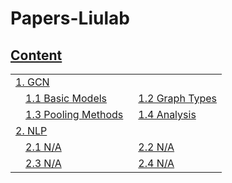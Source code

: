 # Papers-Liulab


## [Content](#content)

<table>

<tr><td colspan="2"><a href="#models">1. GCN</a></td></tr>
<tr>
    <td>&emsp;<a href="#basic-models">1.1 Basic Models</a></td>
    <td>&ensp;<a href="#graph-types">1.2 Graph Types</a></td>
</tr>
<tr>
    <td>&emsp;<a href="#pooling-methods">1.3 Pooling Methods</a></td>
    <td>&ensp;<a href="#analysis">1.4 Analysis</a></td>
</tr>

<tr><td colspan="2"><a href="#applications">2. NLP</a></td></tr> 
<tr>
    <td>&emsp;<a href="#physics">2.1 N/A</a></td>
    <td>&ensp;<a href="#chemistry-and-biology">2.2 N/A</td>
</tr> 
<tr>
    <td>&emsp;<a href="#knowledge-graph">2.3 N/A</td>
    <td>&ensp;<a href="#recommender-systems">2.4 N/A</td>
</tr>
</table>
